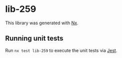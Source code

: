 # lib-259

This library was generated with [Nx](https://nx.dev).

## Running unit tests

Run `nx test lib-259` to execute the unit tests via [Jest](https://jestjs.io).
